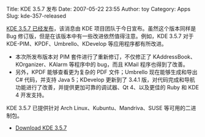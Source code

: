 Title: KDE 3.5.7 发布
Date: 2007-05-22 23:55
Author: toy
Category: Apps
Slug: kde-357-released

[KDE 3.5.7
已经发布](http://kde.org/announcements/announce-3.5.7.php)，该消息由 KDE
项目团队于今日宣布。虽然这个版本同样是 Bug
修订版，但是在该版本中有一些改进依然值得注意。例如，KDE 3.5.7 对于
KDE-PIM、KPDF、Umbrello、KDevelop 等应用程序都有所改进。

-   本次所发布版本对 PIM 套件进行了重新修订，不仅修正了
    KAddressBook、KOrganizer、KAlarm 等程序中的 bug，而且 KMail
    程序也得到了改善。
-   另外，KPDF 能够查看更为复杂的 PDF 文件；Umbrello 现在能够生成和导出
    C# 代码，并支持 Java 5；KDevelop 更新到了 3.4.1
    版，对代码完成和导航功能进行了改善，并提供更加可靠的调试器、Qt
    4、以及更佳的 Ruby 和 KDE 4 开发支持。

KDE 3.5.7 已提供针对 Arch Linux、Kubuntu、Mandriva、SUSE
等可用的二进制包。

- [Download KDE 3.5.7](http://kde.org/download/)
